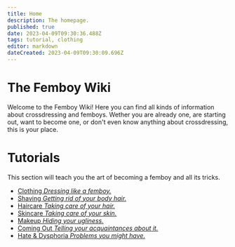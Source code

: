 ```yaml
---
title: Home
description: The homepage.
published: true
date: 2023-04-09T09:30:36.488Z
tags: tutorial, clothing
editor: markdown
dateCreated: 2023-04-09T09:30:09.696Z
---
```


# The Femboy Wiki

Welcome to the Femboy Wiki! Here you can find all kinds of information about crossdressing and femboys. Wether you are already one, are starting out, want to become one, or don't even know anything about crossdressing, this is your place.

# Tutorials

This section will teach you the art of becoming a femboy and all its tricks.

- [Clothing *Dressing like a femboy.*](/en/Tutorials/Clothing)
- [Shaving *Getting rid of your body hair.*](/en/Tutorials/Shaving)
- [Haircare *Taking care of your hair.*](/en/Tutorials/Haircare)
- [Skincare *Taking care of your skin.*](/en/Tutorials/Skincare)
- [Makeup *Hiding your ugliness.*](/en/Tutorials/Makeup)
- [Coming Out *Telling your acquaintances about it.*](/en/Tutorials/Clothing)
- [Hate & Dysphoria *Problems you might have.*](/en/Tutorials/Clothing)

<style>

.ul > li {

    background-color: #fafafa;
    background-image: linear-gradient(180deg,#fff,#fafafa);
    border-right: 1px solid #eee;
    border-bottom: 1px solid #eee;
    border-left: 5px solid #e0e0e0;
    box-shadow: 0 3px 8px 0 rgb(116 129 141 / 10%);
    padding: 1rem;
    border-radius: 5px;
    font-weight: 500;
}

.ul > li::before {

    display: none;

}

.ul > li > a {

    display: block;
    text-decoration: none;
    margin: -1rem;
    padding: 1rem;

}

.ul > li > a > em {

    font-weight: 400;
    font-style: normal;
    color: #616161;
    display: inline-block;
    padding-left: 0.5rem;
    border-left: 1px solid #e0e0e0;
    margin-left: 0.5rem;

}

</style>